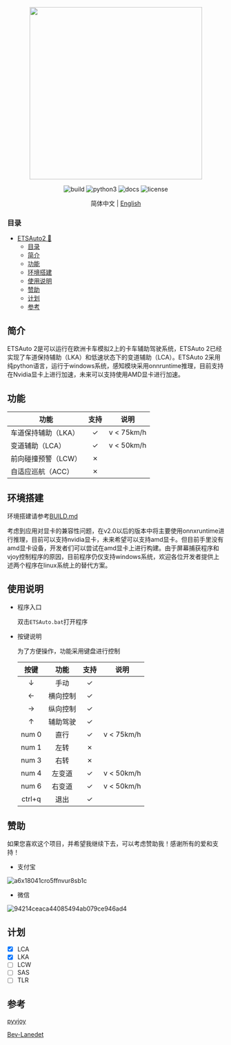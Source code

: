 <div align="center">
  <img src="https://github.com/Yutong-gannis/ETSAuto/assets/69740611/9ebe1832-46bc-408a-a2a5-692985454c27" width="400" height="400"/>

  ![build](https://img.shields.io/badge/build-passing-green)
  ![python3](https://img.shields.io/badge/python3-pass-green)
  ![docs](https://img.shields.io/badge/docs-latest-blue)
  ![license](https://img.shields.io/badge/license-MIT-blue)
</div>

<div align="center">
    
简体中文 | [English](https://github.com/Yutong-gannis/ETSAuto/blob/v2.x/README_en.md)

</div>

### 目录
- [ETSAuto2 🚚](#etsauto2-)
    - [目录](#目录)
  - [简介](#简介)
  - [功能](#功能)
  - [环境搭建](#环境搭建)
  - [使用说明](#使用说明)
  - [赞助](#赞助)
  - [计划](#计划)
  - [参考](#参考)

## 简介
ETSAuto 2是可以运行在欧洲卡车模拟2上的卡车辅助驾驶系统，ETSAuto 2已经实现了车道保持辅助（LKA）和低速状态下的变道辅助（LCA）。ETSAuto 2采用纯python语言，运行于windows系统，感知模块采用onnruntime推理，目前支持在Nvidia显卡上进行加速，未来可以支持使用AMD显卡进行加速。

## 功能
| 功能               | 支持  | 说明 |
| ---                | :---: | --- |
| 车道保持辅助（LKA） | ✓     | v < 75km/h |
| 变道辅助（LCA）     | ✓    | v < 50km/h |
| 前向碰撞预警（LCW） | ✗    |     |
| 自适应巡航（ACC）   | ✗    |     |

## 环境搭建
环境搭建请参考[BUILD.md](https://github.com/Yutong-gannis/ETSAuto/blob/v2.0dev/BUILD.md)

考虑到应用对显卡的兼容性问题，在v2.0以后的版本中将主要使用onnxruntime进行推理，目前可以支持nvidia显卡，未来希望可以支持amd显卡。但目前手里没有amd显卡设备，开发者们可以尝试在amd显卡上进行构建。由于屏幕捕获程序和vjoy控制程序的原因，目前程序仍仅支持windows系统，欢迎各位开发者提供上述两个程序在linux系统上的替代方案。

## 使用说明
+ 程序入口
  
  双击`ETSAuto.bat`打开程序

+ 按键说明

  为了方便操作，功能采用键盘进行控制

  | 按键   | 功能     | 支持  | 说明 |
  | :---:  | :---:    | :---: | ---    |
  | &darr; | 手动     | ✓     |     |
  | &larr; | 横向控制 | ✓     |     |
  | &rarr; | 纵向控制 | ✓     |     |
  | &uarr; | 辅助驾驶 | ✓     |     |
  | num 0  | 直行     | ✓     | v < 75km/h |
  | num 1  | 左转     | ✗     |     |
  | num 3  | 右转     | ✗     |     |
  | num 4  | 左变道   | ✓     | v < 50km/h |
  | num 6  | 右变道   | ✓     | v < 50km/h |
  | ctrl+q | 退出     | ✓     |     |



## 赞助
如果您喜欢这个项目，并希望我继续下去，可以考虑赞助我！感谢所有的爱和支持！

+ 支付宝

![a6x18041cro5ffnvur8sb1c](https://github.com/Yutong-gannis/ETSAuto/assets/69740611/11d36472-3cfa-42bc-b8ef-f71576f872c7)

+ 微信

![94214ceaca44085494ab079ce946ad4](https://github.com/Yutong-gannis/ETSAuto/assets/69740611/f455eab6-76f4-4a56-b5a8-5ec313f506f1)


## 计划
- [x] LCA
- [x] LKA
- [ ] LCW
- [ ] SAS
- [ ] TLR

## 参考
[pyvjoy](https://github.com/tidzo/pyvjoy)

[Bev-Lanedet](https://github.com/gigo-team/bev_lane_det)
